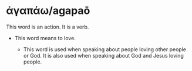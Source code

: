 # ἀγαπάω/agapaō
This word is an action. It is a verb.

* This word means to love.

    * This word is used when speaking about people loving other people or God. It is also used when speaking about God and Jesus loving people.